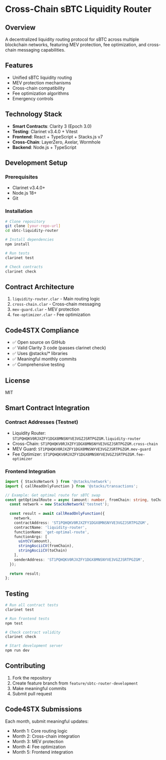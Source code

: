 # Cross-Chain sBTC Liquidity Router

## Overview
A decentralized liquidity routing protocol for sBTC across multiple blockchain networks, featuring MEV protection, fee optimization, and cross-chain messaging capabilities.

## Features
- Unified sBTC liquidity routing
- MEV protection mechanisms
- Cross-chain compatibility
- Fee optimization algorithms
- Emergency controls

## Technology Stack
- **Smart Contracts**: Clarity 3 (Epoch 3.0)
- **Testing**: Clarinet v3.4.0 + Vitest
- **Frontend**: React + TypeScript + Stacks.js v7
- **Cross-Chain**: LayerZero, Axelar, Wormhole
- **Backend**: Node.js + TypeScript

## Development Setup

### Prerequisites
- Clarinet v3.4.0+
- Node.js 18+
- Git

### Installation
```bash
# Clone repository
git clone [your-repo-url]
cd sbtc-liquidity-router

# Install dependencies
npm install

# Run tests
clarinet test

# Check contracts
clarinet check
```

## Contract Architecture
1. `liquidity-router.clar` - Main routing logic
2. `cross-chain.clar` - Cross-chain messaging
3. `mev-guard.clar` - MEV protection
4. `fee-optimizer.clar` - Fee optimization

## Code4STX Compliance
- ✅ Open source on GitHub
- ✅ Valid Clarity 3 code (passes clarinet check)
- ✅ Uses @stacks/* libraries
- ✅ Meaningful monthly commits
- ✅ Comprehensive testing

## License
MIT

## Smart Contract Integration

### Contract Addresses (Testnet)
- Liquidity Router: `ST1PQHQKV0RJXZFY1DGX8MNSNYVE3VGZJSRTPGZGM.liquidity-router`
- Cross-Chain: `ST1PQHQKV0RJXZFY1DGX8MNSNYVE3VGZJSRTPGZGM.cross-chain`
- MEV Guard: `ST1PQHQKV0RJXZFY1DGX8MNSNYVE3VGZJSRTPGZGM.mev-guard`
- Fee Optimizer: `ST1PQHQKV0RJXZFY1DGX8MNSNYVE3VGZJSRTPGZGM.fee-optimizer`

### Frontend Integration
```typescript
import { StacksNetwork } from '@stacks/network';
import { callReadOnlyFunction } from '@stacks/transactions';

// Example: Get optimal route for sBTC swap
const getOptimalRoute = async (amount: number, fromChain: string, toChain: string) => {
  const network = new StacksNetwork('testnet');
  
  const result = await callReadOnlyFunction({
    network,
    contractAddress: 'ST1PQHQKV0RJXZFY1DGX8MNSNYVE3VGZJSRTPGZGM',
    contractName: 'liquidity-router',
    functionName: 'get-optimal-route',
    functionArgs: [
      uintCV(amount),
      stringAsciiCV(fromChain),
      stringAsciiCV(toChain)
    ],
    senderAddress: 'ST1PQHQKV0RJXZFY1DGX8MNSNYVE3VGZJSRTPGZGM',
  });
  
  return result;
};
```

## Testing
```bash
# Run all contract tests
clarinet test

# Run frontend tests
npm test

# Check contract validity
clarinet check

# Start development server
npm run dev
```

## Contributing
1. Fork the repository
2. Create feature branch from `feature/sbtc-router-development`
3. Make meaningful commits
4. Submit pull request

## Code4STX Submissions
Each month, submit meaningful updates:
- Month 1: Core routing logic
- Month 2: Cross-chain integration
- Month 3: MEV protection
- Month 4: Fee optimization
- Month 5: Frontend integration